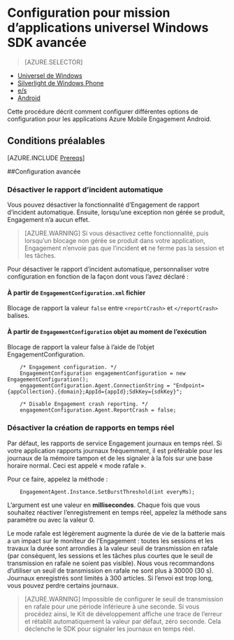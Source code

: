 <properties
    pageTitle="Configuration pour mission d’applications universel Windows SDK avancée"
    description="Options avancées de Configuration pour Azure l’Engagement Mobile avec applications universel de Windows"                    
    services="mobile-engagement"
    documentationCenter="mobile"
    authors="piyushjo"
    manager="erikre"
    editor="" />

<tags
    ms.service="mobile-engagement"
    ms.workload="mobile"
    ms.tgt_pltfrm="mobile-windows-store"
    ms.devlang="dotnet"
    ms.topic="article"
    ms.date="10/04/2016"
    ms.author="piyushjo;ricksal" />

# <a name="advanced-configuration-for-windows-universal-apps-engagement-sdk"></a>Configuration pour mission d’applications universel Windows SDK avancée

> [AZURE.SELECTOR]
- [Universel de Windows](mobile-engagement-windows-store-advanced-configuration.md)
- [Silverlight de Windows Phone](mobile-engagement-windows-phone-integrate-engagement.md)
- [e/s](mobile-engagement-ios-integrate-engagement.md)
- [Android](mobile-engagement-android-advanced-configuration.md)

Cette procédure décrit comment configurer différentes options de configuration pour les applications Azure Mobile Engagement Android.

## <a name="prerequisites"></a>Conditions préalables

[AZURE.INCLUDE [Prereqs](../../includes/mobile-engagement-windows-store-prereqs.md)]

##<a name="advanced-configuration"></a>Configuration avancée

### <a name="disable-automatic-crash-reporting"></a>Désactiver le rapport d’incident automatique

Vous pouvez désactiver la fonctionnalité d’Engagement de rapport d’incident automatique. Ensuite, lorsqu’une exception non gérée se produit, Engagement n’a aucun effet.

> [AZURE.WARNING] Si vous désactivez cette fonctionnalité, puis lorsqu’un blocage non gérée se produit dans votre application, Engagement n’envoie pas que l’incident **et** ne ferme pas la session et les tâches.

Pour désactiver le rapport d’incident automatique, personnaliser votre configuration en fonction de la façon dont vous l’avez déclaré :

#### <a name="from-engagementconfigurationxml-file"></a>À partir de `EngagementConfiguration.xml` fichier

Blocage de rapport la valeur `false` entre `<reportCrash>` et `</reportCrash>` balises.

#### <a name="from-engagementconfiguration-object-at-run-time"></a>À partir de `EngagementConfiguration` objet au moment de l’exécution

Blocage de rapport la valeur false à l’aide de l’objet EngagementConfiguration.

        /* Engagement configuration. */
        EngagementConfiguration engagementConfiguration = new EngagementConfiguration();
        engagementConfiguration.Agent.ConnectionString = "Endpoint={appCollection}.{domain};AppId={appId};SdkKey={sdkKey}";

        /* Disable Engagement crash reporting. */
        engagementConfiguration.Agent.ReportCrash = false;

### <a name="disable-real-time-reporting"></a>Désactiver la création de rapports en temps réel

Par défaut, les rapports de service Engagement journaux en temps réel. Si votre application rapports journaux fréquemment, il est préférable pour les journaux de la mémoire tampon et de les signaler à la fois sur une base horaire normal. Ceci est appelé « mode rafale ».

Pour ce faire, appelez la méthode :

        EngagementAgent.Instance.SetBurstThreshold(int everyMs);

L’argument est une valeur en **millisecondes**. Chaque fois que vous souhaitez réactiver l’enregistrement en temps réel, appelez la méthode sans paramètre ou avec la valeur 0.

Le mode rafale est légèrement augmente la durée de vie de la batterie mais a un impact sur le moniteur de l’Engagement : toutes les sessions et les travaux la durée sont arrondies à la valeur seuil de transmission en rafale (par conséquent, les sessions et les tâches plus courtes que le seuil de transmission en rafale ne soient pas visible). Nous vous recommandons d’utiliser un seuil de transmission en rafale ne sont plus à 30000 (30 s). Journaux enregistrés sont limités à 300 articles. Si l’envoi est trop long, vous pouvez perdre certains journaux.

> [AZURE.WARNING] Impossible de configurer le seuil de transmission en rafale pour une période inférieure à une seconde. Si vous procédez ainsi, le Kit de développement affiche une trace de l’erreur et rétablit automatiquement la valeur par défaut, zéro seconde. Cela déclenche le SDK pour signaler les journaux en temps réel.

[here]:http://www.nuget.org/packages/Capptain.WindowsCS
[NuGet website]:http://docs.nuget.org/docs/start-here/overview
